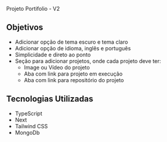 Projeto Portifolio - V2

## Objetivos
- Adicionar opção de tema escuro e tema claro
- Adicionar opção de idioma, inglês e português
- Simplicidade e direto ao ponto
- Seção para adicionar projetos, onde cada projeto deve ter:
    * Image ou Vídeo do projeto
    * Aba com link para projeto em execução
    * Aba com link para repositório do projeto

## Tecnologias Utilizadas
- TypeScript
- Next
- Tailwind CSS
- MongoDb